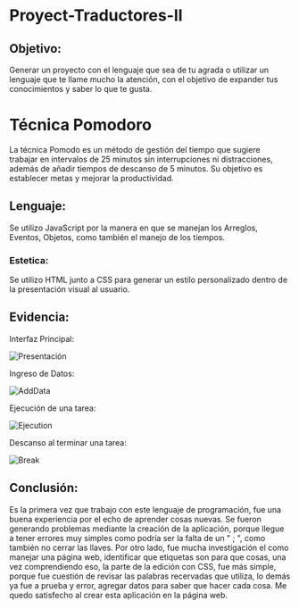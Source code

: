 # Proyect-Traductores-ll
## Objetivo:
Generar un proyecto con el lenguaje que sea de tu agrada o utilizar un lenguaje que te llame mucho la atención, con el objetivo de expander tus conocimientos y saber lo que te gusta.

# Técnica Pomodoro
La técnica Pomodo es un método de gestión del tiempo que sugiere trabajar en intervalos de 25 minutos sin interrupciones ni distracciones, además de añadir tiempos de descanso de 5 minutos.
Su objetivo es establecer metas y mejorar la productividad.

## Lenguaje:
Se utilizo JavaScript por la manera en que se manejan los Arreglos, Eventos, Objetos, como también el manejo de los tiempos.

### Estetica:
Se utilizo HTML junto a CSS para generar un estilo personalizado dentro de la presentación visual al usuario.

## Evidencia:
Interfaz Principal:


![Presentación](https://github.com/HugoJz/Proyect-Traductores-ll/assets/84484618/26df5c79-a7f2-4b48-b977-5e60f00d2138)

Ingreso de Datos:


![AddData](https://github.com/HugoJz/Proyect-Traductores-ll/assets/84484618/26a435d4-4258-4c9d-9459-d23b7b7e8dcf)


Ejecución de una tarea:

![Ejecution](https://github.com/HugoJz/Proyect-Traductores-ll/assets/84484618/d9048408-3a72-4b33-85bd-4ed8eb128f6e)

Descanso al terminar una tarea:

![Break](https://github.com/HugoJz/Proyect-Traductores-ll/assets/84484618/86ea991e-d125-4cc8-8fee-208de7dcb79b)



## Conclusión:
Es la primera vez que trabajo con este lenguaje de programación, fue una buena experiencia por el echo de aprender cosas nuevas.
Se fueron generando problemas mediante la creación de la aplicación, porque llegue a tener errores muy simples como podría ser
la falta de un " ; ", como también no cerrar las llaves.
Por otro lado, fue mucha investigación el como manejar una página web, identificar que etiquetas son para que cosas, una vez
comprendiendo eso, la parte de la edición con CSS, fue más simple, porque fue cuestión de revisar las palabras recervadas 
que utiliza, lo demás ya fue a prueba y error, agregar datos para saber que hacer cada cosa.
Me quedo satisfecho al crear esta aplicación en la página web.
